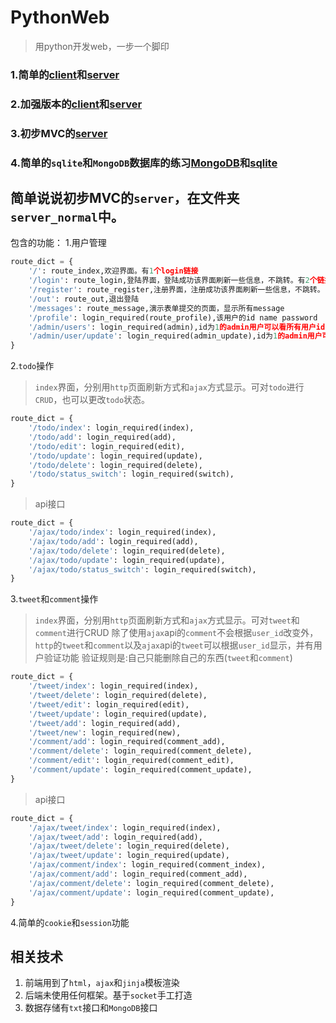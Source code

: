 # PythonWeb
> 用python开发web，一步一个脚印

### 1.简单的[client](https://github.com/KiwiShow/PythonWeb/blob/master/client_server_socket/client_socket.py)和[server](https://github.com/KiwiShow/PythonWeb/blob/master/client_server_socket/server_socket.py)

### 2.加强版本的[client](https://github.com/KiwiShow/PythonWeb/blob/master/client_server_ssl_html/client_ssl.py)和[server](https://github.com/KiwiShow/PythonWeb/blob/master/client_server_ssl_html/server_routes.py)

### 3.初步MVC的[server](https://github.com/KiwiShow/PythonWeb/tree/master/server_normal)

### 4.简单的`sqlite`和`MongoDB`数据库的练习[MongoDB](https://github.com/KiwiShow/PythonWeb/blob/todo_jinja/mongo_sqlite/mongo_demo.py)和[sqlite](https://github.com/KiwiShow/PythonWeb/blob/todo_jinja/mongo_sqlite/sqlite_demo.py)


## **简单说说初步MVC的`server`，在文件夹`server_normal`中。**
包含的功能：
1.用户管理
```python
route_dict = {
    '/': route_index,欢迎界面。有1个login链接
    '/login': route_login,登陆界面，登陆成功该界面刷新一些信息，不跳转。有2个链接分别去该用户的todo界面和tweet界面，有2个链接分别是数据api
    '/register': route_register,注册界面，注册成功该界面刷新一些信息，不跳转。
    '/out': route_out,退出登陆
    '/messages': route_message,演示表单提交的页面，显示所有message
    '/profile': login_required(route_profile),该用户的id name password
    '/admin/users': login_required(admin),id为1的admin用户可以看所有用户id name password
    '/admin/user/update': login_required(admin_update),id为1的admin用户可以更改所有用户password
}
```
2.`todo`操作
> `index`界面，分别用`http`页面刷新方式和`ajax`方式显示。可对`todo`进行`CRUD`，也可以更改`todo`状态。
```python
route_dict = {
    '/todo/index': login_required(index),
    '/todo/add': login_required(add),
    '/todo/edit': login_required(edit),
    '/todo/update': login_required(update),
    '/todo/delete': login_required(delete),
    '/todo/status_switch': login_required(switch),
}
```
> api接口
```python
route_dict = {
    '/ajax/todo/index': login_required(index),
    '/ajax/todo/add': login_required(add),
    '/ajax/todo/delete': login_required(delete),
    '/ajax/todo/update': login_required(update),
    '/ajax/todo/status_switch': login_required(switch),
}
```
3.`tweet`和`comment`操作
>`index`界面，分别用`http`页面刷新方式和`ajax`方式显示。可对`tweet`和`comment`进行CRUD
除了使用`ajax`api的`comment`不会根据`user_id`改变外，
`http`的`tweet`和`comment`以及`ajax`api的`tweet`可以根据`user_id`显示，并有用户验证功能
验证规则是:自己只能删除自己的东西(`tweet`和`comment`)
```python
route_dict = {
    '/tweet/index': login_required(index),
    '/tweet/delete': login_required(delete),
    '/tweet/edit': login_required(edit),
    '/tweet/update': login_required(update),
    '/tweet/add': login_required(add),
    '/tweet/new': login_required(new),
    '/comment/add': login_required(comment_add),
    '/comment/delete': login_required(comment_delete),
    '/comment/edit': login_required(comment_edit),
    '/comment/update': login_required(comment_update),
}
```
> api接口
```python
route_dict = {
    '/ajax/tweet/index': login_required(index),
    '/ajax/tweet/add': login_required(add),
    '/ajax/tweet/delete': login_required(delete),
    '/ajax/tweet/update': login_required(update),
    '/ajax/comment/index': login_required(comment_index),
    '/ajax/comment/add': login_required(comment_add),
    '/ajax/comment/delete': login_required(comment_delete),
    '/ajax/comment/update': login_required(comment_update),
}
```
4.简单的`cookie`和`session`功能

## **相关技术**
1. 前端用到了`html`，`ajax`和`jinja`模板渲染
2. 后端未使用任何框架。基于`socket`手工打造
3. 数据存储有`txt`接口和`MongoDB`接口

